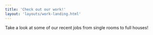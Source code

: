 ```yaml
---
title: 'Check out our work!'
layout: 'layouts/work-landing.html'
---
```


Take a look at some of our recent jobs from single rooms to full houses!